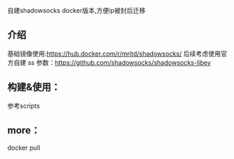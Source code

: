 自建shadowsocks docker版本,方便ip被封后迁移

## 介绍

基础镜像使用:https://hub.docker.com/r/mritd/shadowsocks/ 后续考虑使用官方自建
ss 参数：https://github.com/shadowsocks/shadowsocks-libev

## 构建&使用：
参考scripts

## more：
docker pull

